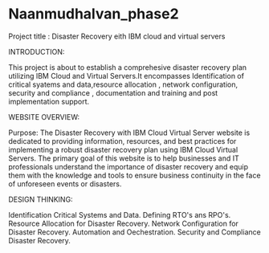 # Naanmudhalvan_phase2
Project title : Disaster Recovery eith IBM cloud and virtual servers

INTRODUCTION:

This project is about to establish a comprehesive disaster recovery plan utilizing IBM Cloud and Virtual Servers.It encompasses Identification of critical syatems and data,resource allocation , network configuration, security and compliance , documentation and training and post implementation support.

WEBSITE OVERVIEW:

Purpose: The Disaster Recovery with IBM Cloud Virtual Server website is dedicated to providing information, resources, and best practices for implementing a robust disaster recovery plan using IBM Cloud Virtual Servers. The primary goal of this website is to help businesses and IT professionals understand the importance of disaster recovery and equip them with the knowledge and tools to ensure business continuity in the face of unforeseen events or disasters.

DESIGN THINKING:

Identification Critical Systems and Data. Defining RTO's ans RPO's. Resource Allocation for Disaster Recovery. Network Configuration for Disaster Recovery. Automation and Oechestration. Security and Compliance Disaster Recovery.
